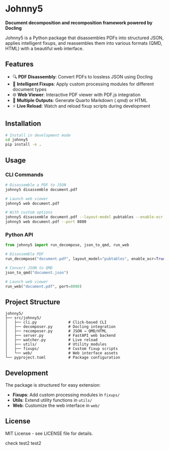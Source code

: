 # Johnny5

**Document decomposition and recomposition framework powered by Docling**

Johnny5 is a Python package that disassembles PDFs into structured JSON, applies intelligent fixups, and reassembles them into various formats (QMD, HTML) with a beautiful web interface.

## Features

- 🔍 **PDF Disassembly**: Convert PDFs to lossless JSON using Docling
- 🔧 **Intelligent Fixups**: Apply custom processing modules for different document types
- 🌐 **Web Viewer**: Interactive PDF viewer with PDF.js integration
- 📝 **Multiple Outputs**: Generate Quarto Markdown (.qmd) or HTML
- ⚡ **Live Reload**: Watch and reload fixup scripts during development

## Installation

```bash
# Install in development mode
cd johnny5
pip install -e .
```

## Usage

### CLI Commands

```bash
# Disassemble a PDF to JSON
johnny5 disassemble document.pdf

# Launch web viewer
johnny5 web document.pdf

# With custom options
johnny5 disassemble document.pdf --layout-model pubtables --enable-ocr --json-dpi 300
johnny5 web document.pdf --port 8080
```

### Python API

```python
from johnny5 import run_decompose, json_to_qmd, run_web

# Disassemble PDF
run_decompose("document.pdf", layout_model="pubtables", enable_ocr=True)

# Convert JSON to QMD
json_to_qmd("document.json")

# Launch web viewer
run_web("document.pdf", port=8000)
```

## Project Structure

```
johnny5/
├── src/johnny5/
│   ├── cli.py              # Click-based CLI
│   ├── decomposer.py       # Docling integration
│   ├── recomposer.py       # JSON → QMD/HTML
│   ├── server.py           # FastAPI web backend
│   ├── watcher.py          # Live reload
│   ├── utils/              # Utility modules
│   ├── fixups/             # Custom fixup scripts
│   └── web/                # Web interface assets
└── pyproject.toml          # Package configuration
```

## Development

The package is structured for easy extension:

- **Fixups**: Add custom processing modules in `fixups/`
- **Utils**: Extend utility functions in `utils/`
- **Web**: Customize the web interface in `web/`

## License

MIT License - see LICENSE file for details.

check
test2
test2
